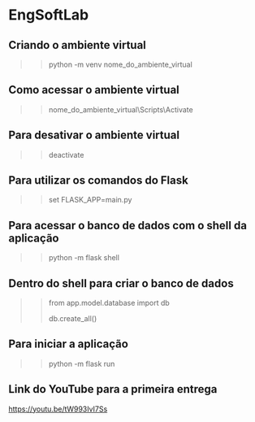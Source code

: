 # EngSoftLab

## Criando o ambiente virtual 
>> python -m venv nome_do_ambiente_virtual

## Como acessar o ambiente virtual
>> nome_do_ambiente_virtual\Scripts\Activate

## Para desativar o ambiente virtual
>> deactivate

## Para utilizar os comandos do Flask
>> set FLASK_APP=main.py

## Para acessar o banco de dados com o shell da aplicação 
>> python -m flask shell

## Dentro do shell para criar o banco de dados
>> from app.model.database import db
>> 
>> db.create_all()

## Para iniciar a aplicação
>> python -m flask run
>> 

## Link do YouTube para a primeira entrega 
https://youtu.be/tW993IvI7Ss

